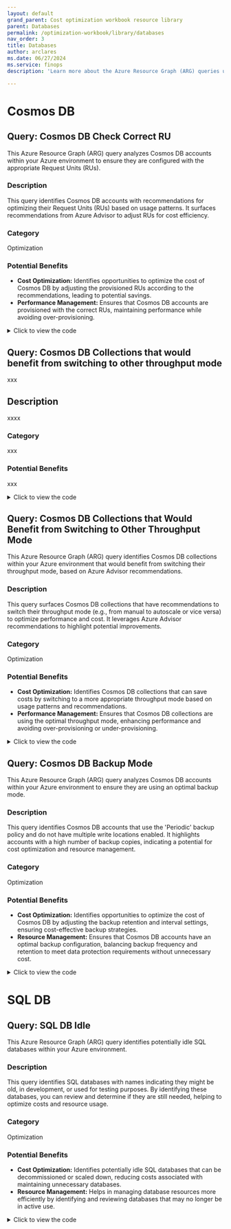 ```yaml
---
layout: default
grand_parent: Cost optimization workbook resource library
parent: Databases
permalink: /optimization-workbook/library/databases
nav_order: 3
title: Databases
author: arclares
ms.date: 06/27/2024
ms.service: finops
description: 'Learn more about the Azure Resource Graph (ARG) queries used in the cost optimization workbook.'

---
```


# Cosmos DB

## Query: Cosmos DB Check Correct RU

This Azure Resource Graph (ARG) query analyzes Cosmos DB accounts within your Azure environment to ensure they are configured with the appropriate Request Units (RUs).

### Description

This query identifies Cosmos DB accounts with recommendations for optimizing their Request Units (RUs) based on usage patterns. It surfaces recommendations from Azure Advisor to adjust RUs for cost efficiency.

### Category

Optimization

### Potential Benefits

- **Cost Optimization:** Identifies opportunities to optimize the cost of Cosmos DB by adjusting the provisioned RUs according to the recommendations, leading to potential savings.
- **Performance Management:** Ensures that Cosmos DB accounts are provisioned with the correct RUs, maintaining performance while avoiding over-provisioning.

<details>
  <summary>Click to view the code</summary>
  <div class="code-block">
    <pre><code> advisorresources
| where type =~ 'microsoft.advisor/recommendations'
| where properties.impactedField == 'microsoft.documentdb/databaseaccounts' and properties.recommendationTypeId == '8b993855-1b3f-4392-8860-6ed4f5afd8a7'
| order by id asc
| project 
    id, subscriptionId, resourceGroup, CosmosDBAccountName=properties.extendedProperties.GlobalDatabaseAccountName, 
    DatabaseName=properties.extendedProperties.DatabaseName, CollectionName=properties.extendedProperties.CollectionName,
    EstimatedAnnualSavings=bin(toreal(properties.extendedProperties.annualSavingsAmount), 1), SavingsCurrency=properties.extendedProperties.savingsCurrency
</code></pre>
  </div>
</details>


## Query: Cosmos DB Collections that would benefit from switching to other throughput mode

xxx

## Description

xxxx

### Category

xxx
### Potential Benefits

xxx

<details>
  <summary>Click to view the code</summary>
  <div class="code-block">
    <pre><code> advisorresources
| where type =~ 'microsoft.advisor/recommendations'
| where properties.impactedField == 'microsoft.documentdb/databaseaccounts' and properties.recommendationTypeId in (' cdf51428-a41b-4735-ba23-39f3b7cde20c', ' 6aa7a0df-192f-4dfa-bd61-f43db4843e7d')
| order by id asc
| project 
    id, subscriptionId, resourceGroup, CosmosDBAccountName=properties.extendedProperties.GlobalDatabaseAccountName, 
    DatabaseName=properties.extendedProperties.DatabaseName, CollectionName=properties.extendedProperties.CollectionName,
    EstimatedAnnualSavings=bin(toreal(properties.extendedProperties.annualSavingsAmount), 1), SavingsCurrency=properties.extendedProperties.savingsCurrency
</code></pre>
  </div>
</details>


## Query: Cosmos DB Collections that Would Benefit from Switching to Other Throughput Mode

This Azure Resource Graph (ARG) query identifies Cosmos DB collections within your Azure environment that would benefit from switching their throughput mode, based on Azure Advisor recommendations.

### Description

This query surfaces Cosmos DB collections that have recommendations to switch their throughput mode (e.g., from manual to autoscale or vice versa) to optimize performance and cost. It leverages Azure Advisor recommendations to highlight potential improvements.

### Category

Optimization

### Potential Benefits

- **Cost Optimization:** Identifies Cosmos DB collections that can save costs by switching to a more appropriate throughput mode based on usage patterns and recommendations.
- **Performance Management:** Ensures that Cosmos DB collections are using the optimal throughput mode, enhancing performance and avoiding over-provisioning or under-provisioning.

<details>
  <summary>Click to view the code</summary>
  <div class="code-block">
    <pre><code> advisorresources
| where type =~ 'microsoft.advisor/recommendations'
| where properties.impactedField == 'microsoft.documentdb/databaseaccounts' and properties.recommendationTypeId in (' cdf51428-a41b-4735-ba23-39f3b7cde20c', ' 6aa7a0df-192f-4dfa-bd61-f43db4843e7d')
| order by id asc
| project 
    id, subscriptionId, resourceGroup, CosmosDBAccountName=properties.extendedProperties.GlobalDatabaseAccountName, 
    DatabaseName=properties.extendedProperties.DatabaseName, CollectionName=properties.extendedProperties.CollectionName,
    EstimatedAnnualSavings=bin(toreal(properties.extendedProperties.annualSavingsAmount), 1), SavingsCurrency=properties.extendedProperties.savingsCurrency
</code></pre>
  </div>
</details>


## Query: Cosmos DB Backup Mode

This Azure Resource Graph (ARG) query analyzes Cosmos DB accounts within your Azure environment to ensure they are using an optimal backup mode.

### Description

This query identifies Cosmos DB accounts that use the 'Periodic' backup policy and do not have multiple write locations enabled. It highlights accounts with a high number of backup copies, indicating a potential for cost optimization and resource management.

### Category

Optimization

### Potential Benefits

- **Cost Optimization:** Identifies opportunities to optimize the cost of Cosmos DB by adjusting the backup retention and interval settings, ensuring cost-effective backup strategies.
- **Resource Management:** Ensures that Cosmos DB accounts have an optimal backup configuration, balancing backup frequency and retention to meet data protection requirements without unnecessary cost.

<details>
  <summary>Click to view the code</summary>
  <div class="code-block">
    <pre><code> resources
| where type == "microsoft.documentdb/databaseaccounts"
| where resourceGroup in ({ResourceGroup})
| where properties.backupPolicy.type == 'Periodic' and tobool(properties.enableMultipleWriteLocations) == false
| extend BackupCopies=toreal(properties.backupPolicy.periodicModeProperties.backupRetentionIntervalInHours) / (toreal(properties.backupPolicy.periodicModeProperties.backupIntervalInMinutes) / real(60))
| where BackupCopies >= 10 or (BackupCopies > 2 and toint(properties.backupPolicy.periodicModeProperties.backupRetentionIntervalInHours) <= 168)
| order by id asc
| project id, CosmosDBAccountName=name, resourceGroup, subscriptionId, BackupCopies
</code></pre>
  </div>
</details>

# SQL DB

## Query: SQL DB Idle

This Azure Resource Graph (ARG) query identifies potentially idle SQL databases within your Azure environment.

### Description

This query identifies SQL databases with names indicating they might be old, in development, or used for testing purposes. By identifying these databases, you can review and determine if they are still needed, helping to optimize costs and resource usage.

### Category

Optimization

### Potential Benefits

- **Cost Optimization:** Identifies potentially idle SQL databases that can be decommissioned or scaled down, reducing costs associated with maintaining unnecessary databases.
- **Resource Management:** Helps in managing database resources more efficiently by identifying and reviewing databases that may no longer be in active use.


<details>
  <summary>Click to view the code</summary>
  <div class="code-block">
    <pre><code> resources 
| where type == "microsoft.sql/servers/databases"
| where name contains "old" or name contains "Dev"or  name contains "test"
| where resourceGroup in ({ResourceGroup})
| extend SQLDBName=name, Type=sku.name, Tier=sku.tier, Location=location
| order by id asc
| project id, SQLDBName, Type, Tier, resourceGroup, Location, subscriptionId
</code></pre>
  </div>
</details>